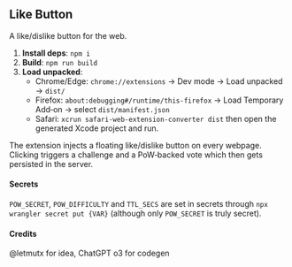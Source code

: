 ## Like Button

A like/dislike button for the web.

1. **Install deps**: `npm i`
2. **Build**: `npm run build`
3. **Load unpacked**:
   - Chrome/Edge: `chrome://extensions` → Dev mode → Load unpacked → `dist/`
   - Firefox: `about:debugging#/runtime/this-firefox` → Load Temporary Add‑on → select `dist/manifest.json`
   - Safari: `xcrun safari-web-extension-converter dist` then open the generated Xcode project and run.

The extension injects a floating like/dislike button on every webpage. Clicking triggers a challenge and a PoW‑backed vote which then gets persisted in the server.

#### Secrets

`POW_SECRET`, `POW_DIFFICULTY` and `TTL_SECS` are set in secrets through `npx wrangler secret put {VAR}` (although only `POW_SECRET` is truly secret).

#### Credits

@letmutx for idea, ChatGPT o3 for codegen
